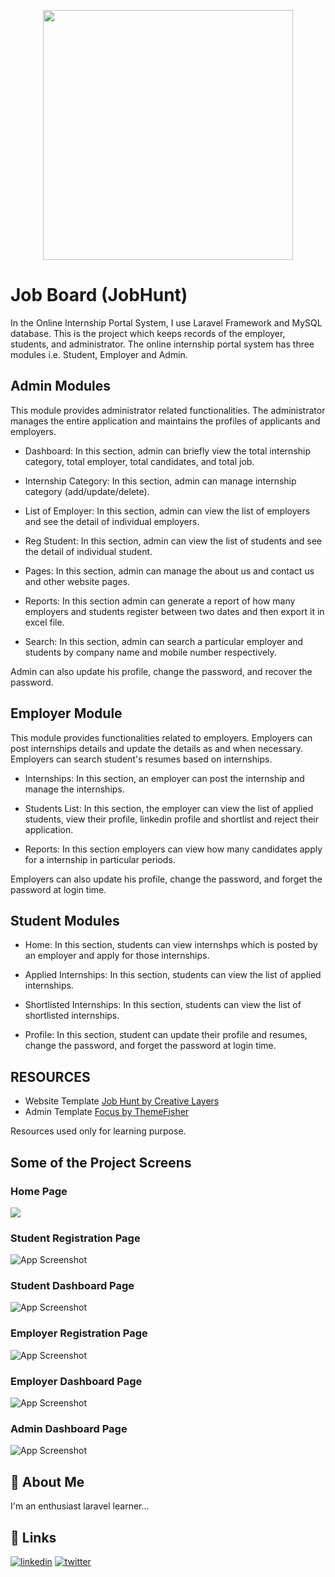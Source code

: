 <p align="center"><a href="https://github.com/theritikchoure/jobhunt" target="_blank"><img src="/front_asset/images/resource/logo.png" width="400"></a></p>


# Job Board (JobHunt)

In the Online Internship Portal System, I use Laravel Framework and MySQL database. This is the project which keeps records of the employer, students, and administrator. The online internship portal system has three modules i.e. Student, Employer and Admin.


## Admin Modules

This module provides administrator related functionalities. The administrator manages the entire application and maintains the profiles of applicants and employers.

- Dashboard: In this section, admin can briefly view the total internship category, total employer, total candidates, and total job.

- Internship Category: In this section, admin can manage internship category (add/update/delete).

- List of Employer: In this section, admin can view the list of employers and see the detail of individual employers.

- Reg Student: In this section, admin can view the list of students and see the detail of individual student.

- Pages:  In this section, admin can manage the about us and contact us and other website pages.

- Reports: In this section admin can generate a report of how many employers and students register between two dates and then export it in excel file.

- Search: In this section, admin can search a particular employer and students by company name and mobile number respectively.

Admin can also update his profile, change the password, and recover the password.


## Employer Module

This module provides functionalities related to employers. Employers can post internships details and update the details as and when necessary. Employers can search student's resumes based on internships.

- Internships: In this section, an employer can post the internship and manage the internships.

- Students List: In this section, the employer can view the list of applied students, view their profile, linkedin profile and shortlist and reject their application.

- Reports: In this section employers can view how many candidates apply for a internship in particular periods.

Employers can also update his profile, change the password, and forget the password at login time.

## Student Modules

- Home: In this section, students can view internshps which is posted by an employer and apply for those internships.

- Applied Internships: In this section, students can view the list of applied internships.

- Shortlisted Internships: In this section, students can view the list of shortlisted internships.

- Profile: In this section, student can update their profile and resumes, change the password, and forget the password at login time.


## RESOURCES

 - Website Template [Job Hunt by Creative Layers](https://creativelayers.net/themes/jobhunt-html/index.html)
 - Admin Template [Focus by ThemeFisher](https://themefisher.com/products/focus-bootstrap4-admin-template/)
 
 Resources used only for learning purpose.

 
## Some of the Project Screens

### Home Page

<img src="/public/screenshots/admin-dashboard.png">

### Student Registration Page

![App Screenshot](https://via.placeholder.com/468x300?text=App+Screenshot+Here)

### Student Dashboard Page

![App Screenshot](https://via.placeholder.com/468x300?text=App+Screenshot+Here)

### Employer Registration Page

![App Screenshot](https://via.placeholder.com/468x300?text=App+Screenshot+Here)

### Employer Dashboard Page

![App Screenshot](https://via.placeholder.com/468x300?text=App+Screenshot+Here)

### Admin Dashboard Page

![App Screenshot](https://via.placeholder.com/468x300?text=App+Screenshot+Here)


## 🚀 About Me
I'm an enthusiast laravel learner...

## 🔗 Links
[![linkedin](https://img.shields.io/badge/linkedin-0A66C2?style=for-the-badge&logo=linkedin&logoColor=white)](https://linkedin.com/in/ritikchourasiya)
[![twitter](https://img.shields.io/badge/twitter-1DA1F2?style=for-the-badge&logo=twitter&logoColor=white)](https://twitter.com/ritikchoure)  